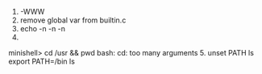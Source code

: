 1. -WWW
2. remove global var from builtin.c
3. echo -n -n -n 
4. 
  minishell> cd /usr && pwd
  bash: cd: too many arguments
5. 
  unset PATH
  ls
  export PATH=/bin
  ls
